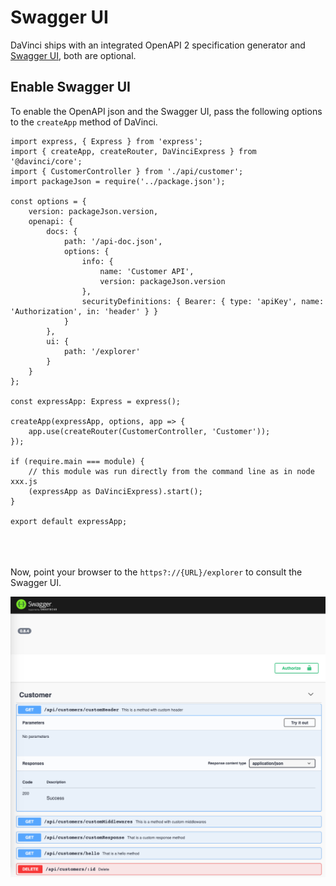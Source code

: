 # Swagger UI

DaVinci ships with an integrated OpenAPI 2 specification generator
and [Swagger UI](https://swagger.io/tools/swagger-ui/), both are optional.

## Enable Swagger UI

To enable the OpenAPI json and the Swagger UI, pass the following options
to the `createApp` method of DaVinci.

```typescript{10,20}
import express, { Express } from 'express';
import { createApp, createRouter, DaVinciExpress } from '@davinci/core';
import { CustomerController } from './api/customer';
import packageJson = require('../package.json');

const options = {
	version: packageJson.version,
	openapi: {
		docs: {
			path: '/api-doc.json',
			options: {
				info: {
					name: 'Customer API',
					version: packageJson.version
				},
				securityDefinitions: { Bearer: { type: 'apiKey', name: 'Authorization', in: 'header' } }
			}
		},
		ui: {
			path: '/explorer'
		}
	}
};

const expressApp: Express = express();

createApp(expressApp, options, app => {
	app.use(createRouter(CustomerController, 'Customer'));
});

if (require.main === module) {
	// this module was run directly from the command line as in node xxx.js
	(expressApp as DaVinciExpress).start();
}

export default expressApp;
```

<br/><br/>  
Now, point your browser to the `https?://{URL}/explorer` to consult the Swagger UI.

![alt text](./../../.vuepress/public/images/basics/swagger-ui/swagger-ui-screenshot.png 'Logo Title Text 1')
